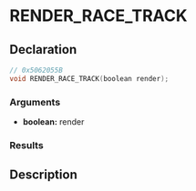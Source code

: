 # RENDER_RACE_TRACK

## Declaration
```cpp
// 0x5062055B
void RENDER_RACE_TRACK(boolean render);
```

### Arguments
- **boolean:** render

### Results

## Description
